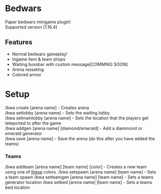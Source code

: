 # Bedwars 
Paper bedwars minigame plugin!  
Supported version [1.16.4]
## Features
- Normal bedwars gameplay!
- Ingame item & team shops
- Waiting bossbar with custom message[COMMING SOON]
- Arena resseting
- Colored armor

# Setup
/bwa create [arena name] - Creates arena  
/bwa setlobby [arena name] - Sets the waiting lobby  
/bwa setmainlobby [arena name] - Sets the location that the players get teleported to after the game  
/bwa addgen [arena name] [diamond/emerald] - Add a diammond or emerald generator  
/bwa save [arena name] - Save the arena (do this after you have added the teams)
<h3>Teams</h3>
/bwa addteam [arena name] [team name] [color] - Creates a new team using one of <a href="https://hub.spigotmc.org/javadocs/bukkit/org/bukkit/ChatColor.html">these</a> colors.  
/bwa setspawn [arena name] [team name] - Sets a team spawn  
/bwa setteamgen [arena name] [team name] - Sets a teams generator location  
/bwa setbed [arena name] [team name] - Sets a teams bed location  
